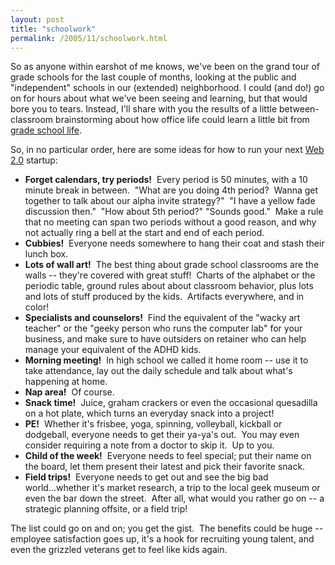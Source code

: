 ```yaml
---
layout: post
title: "schoolwork"
permalink: /2005/11/schoolwork.html
---
```


<p>So as anyone within earshot of me knows, we've been on the grand tour of grade schools for the last couple of months, looking at the public and &quot;independent&quot; schools in our (extended) neighborhood. I could (and do!) go on for hours about what we've been seeing and learning, but that would bore you to tears. Instead, I'll share with you the results of a little between-classroom brainstorming about how office life could learn a little bit from <a href="http://sippey.typepad.com/moblog/2005/11/kindergarten_to.html">grade school life</a>.&nbsp; </p>

<p>So, in no particular order, here are some ideas for how to run your next <a href="http://msippey.tadalist.com/lists/public/155420">Web 2.0</a> startup:</p>

<ul><li><strong>Forget calendars, try periods!</strong>&nbsp; Every period is 50 minutes, with a 10 minute break in between.&nbsp; &quot;What are you doing 4th period?&nbsp; Wanna get together to talk about our alpha invite strategy?&quot;&nbsp; &quot;I have a yellow fade discussion then.&quot;&nbsp; &quot;How about 5th period?&quot; &quot;Sounds good.&quot;&nbsp; Make a rule that no meeting can span two periods without a good reason, and why not actually ring a bell at the start and end of each period. </li>

<li><strong>Cubbies!</strong>&nbsp; Everyone needs somewhere to hang their coat and stash their lunch box.</li>

<li><strong>Lots of wall art!</strong>&nbsp; The best thing about grade school classrooms are the walls -- they're covered with great stuff!&nbsp; Charts of the alphabet or the periodic table, ground rules about about classroom behavior, plus lots and lots of stuff produced by the kids.&nbsp; Artifacts everywhere, and in color!</li>

<li><strong>Specialists and counselors!</strong>&nbsp; Find the equivalent of the &quot;wacky art teacher&quot; or the &quot;geeky person who runs the computer lab&quot; for your business, and make sure to have outsiders on retainer who can help manage your equivalent of the ADHD kids.</li>

<li><strong>Morning meeting!</strong>&nbsp; In high school we called it home room -- use it to take attendance, lay out the daily schedule and talk about what's happening at home.</li>

<li><strong>Nap area!</strong>&nbsp; Of course.</li>

<li><strong>Snack time!</strong>&nbsp; Juice, graham crackers or even the occasional quesadilla on a hot plate, which turns an everyday snack into a project!</li>

<li><strong>PE!</strong>&nbsp; Whether it's frisbee, yoga, spinning, volleyball, kickball or dodgeball, everyone needs to get their ya-ya's out.&nbsp; You may even consider requiring a note from a doctor to skip it.&nbsp; Up to you.</li>

<li><strong>Child of the week!</strong>&nbsp; Everyone needs to feel special; put their name on the board, let them present their latest and pick their favorite snack.</li>

<li><strong>Field trips!</strong>&nbsp; Everyone needs to get out and see the big bad world...whether it's market research, a trip to the local geek museum or even the bar down the street.&nbsp; After all, what would you rather go on -- a strategic planning offsite, or a field trip!</li></ul>

<p>The list could go on and on; you get the gist.&nbsp; The benefits could be huge -- employee satisfaction goes up, it's a hook for recruiting young talent, and even the grizzled veterans get to feel like kids again.</p>


